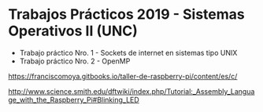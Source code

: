 # Trabajos Prácticos 2019 - Sistemas Operativos II (UNC)
- Trabajo práctico Nro. 1 - Sockets de internet en sistemas tipo UNIX
- Trabajo práctico Nro. 2 - OpenMP

https://franciscomoya.gitbooks.io/taller-de-raspberry-pi/content/es/c/

http://www.science.smith.edu/dftwiki/index.php/Tutorial:_Assembly_Language_with_the_Raspberry_Pi#Blinking_LED
